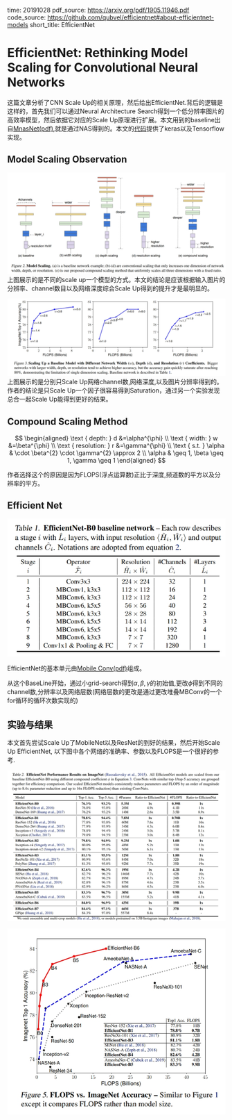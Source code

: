 time: 20191028
pdf_source: https://arxiv.org/pdf/1905.11946.pdf
code_source: https://github.com/qubvel/efficientnet#about-efficientnet-models
short_title: EfficientNet
# EfficientNet: Rethinking Model Scaling for Convolutional Neural Networks

这篇文章分析了CNN Scale Up的相关原理，然后给出EfficientNet.背后的逻辑是这样的，首先我们可以通过Neural Architecture Search得到一个低分辨率图片的高效率模型，然后依据它对应的Scale Up原理进行扩展。本文用到的baseline出自[MnasNet(pdf)](https://arxiv.org/pdf/1807.11626.pdf),就是通过NAS得到的。本文的[代码](https://github.com/qubvel/efficientnet#about-efficientnet-models)提供了keras以及Tensorflow实现。

## Model Scaling Observation
![image](res/EfficientNet_ModelScallingIntro.jpg)
上图展示的是不同的scale up一个模型的方式。本文的结论是应该根据输入图片的分辨率、channel数目以及网络深度综合Scale Up得到的提升才是最明显的。

![image](res/EfficientNet_Individuals.jpg)
上图展示的是分别只Scale Up网络channel数,网络深度,以及图片分辨率得到的。作者的结论是只Scale Up一个因子很容易得到Saturation，通过另一个实验发现总合一起Scale Up能得到更好的结果。

## Compound Scaling Method

$$
\begin{aligned} \text { depth: } d &=\alpha^{\phi} \\ \text { width: } w &=\beta^{\phi} \\ \text { resolution: } r &=\gamma^{\phi} \\ \text { s.t. } \alpha & \cdot \beta^{2} \cdot \gamma^{2} \approx 2 \\ \alpha & \geq 1, \beta \geq 1, \gamma \geq 1 \end{aligned}
$$

作者选择这个的原因是因为FLOPS(浮点运算数)正比于深度,频道数的平方以及分辨率的平方。

## Efficient Net

![image](res/EfficientNet_Baseline.jpg)

EfficientNet的基本单元由[Mobile Conv(pdf)](https://arxiv.org/pdf/1801.04381.pdf)组成。

从这个BaseLine开始，通过小grid-search得到$\alpha, \beta, \gamma$的初始值,更改$\phi$得到不同的channel数,分辨率以及网络层数(网络层数的更改是通过更改堆叠MBConv的一个for循环的循环次数实现的)

## 实验与结果

本文首先尝试Scale Up了MobileNet以及ResNet的到好的结果，然后开始Scale Up EfficientNet,
以下图中各个网络的准确率、参数以及FLOPS是一个很好的参考.

![image](res/EfficientNet_Comparison.jpg)

![image](res/EfficientNet_Result.jpg)


